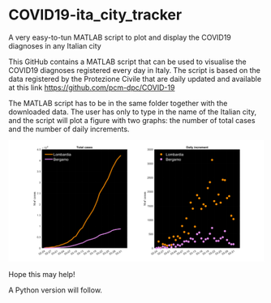 # COVID19-ita_city_tracker
A very easy-to-tun MATLAB script to plot and display the COVID19 diagnoses in any Italian city

This GitHub contains a MATLAB script that can be used to visualise the COVID19 diagnoses registered every day in Italy.
The script is based on the data registered by the Protezione Civile that are daily updated and available at this link https://github.com/pcm-dpc/COVID-19

The MATLAB script has to be in the same folder together with the downloaded data. 
The user has only to type in the name of the Italian city, and the script will plot a figure with two graphs: the number of total cases and the number of daily increments. 

![](images/Bergamo.png) 

Hope this may help! 



A Python version will follow.
